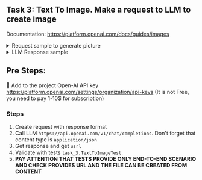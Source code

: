 ## Task 3: Text To Image. Make a request to LLM to create image

Documentation: https://platform.openai.com/docs/guides/images

<details> 
<summary>Request sample to generate picture</summary>

```markdown
curl https://api.openai.com/v1/images/generations \
  -H "Content-Type: application/json" \
  -H "Authorization: Bearer $OPENAI_API_KEY" \
  -d '{
    "model": "dall-e-3",
    "prompt": "a white siamese cat",
    "n": 1,
    "size": "1024x1024"
  }'
```
</details> 


<details> 
<summary>LLM Response sample</summary>

```json
{
  "created": 1736706103,
  "data": [
    {
      "url": "https://oaidalleapiprodscus.blob.core.windows.net/private/org-4gmoJNE5OFOy7cOREKmAVrb0/user-Q2aVPPfmKT3NE3NQbdXwJMvY/img-TPVDzM3b73pq6SwgC320rtsL.png?st=2025-01-12T17%3A21%3A43Z&se=2025-01-12T19%3A21%3A43Z&sp=r&sv=2024-08-04&sr=b&rscd=inline&rsct=image/png&skoid=d505667d-d6c1-4a0a-bac7-5c84a87759f8&sktid=a48cca56-e6da-484e-a814-9c849652bcb3&skt=2025-01-12T00%3A30%3A42Z&ske=2025-01-13T00%3A30%3A42Z&sks=b&skv=2024-08-04&sig=I33K/vdtsUIwYsrpk9wSKAbll8GjB3COXBOxzO/uZ6I%3D"
    }
  ]
}
```
</details>

## Pre Steps:
🔑 Add to the project Open-AI API key https://platform.openai.com/settings/organization/api-keys (It is not Free, you
   need to pay 1-10$ for subscription)


### Steps
1. Create request with response format
2. Call LLM `https://api.openai.com/v1/chat/completions`. Don't forget that content type is `application/json`
3. Get response and get `usrl`
4. Validate with tests `task_3.TextToImageTest`. 
5. **PAY ATTENTION THAT TESTS PROVIDE ONLY END-TO-END SCENARIO AND CHECK PROVIDES URL AND THE FILE CAN BE CREATED FROM CONTENT**